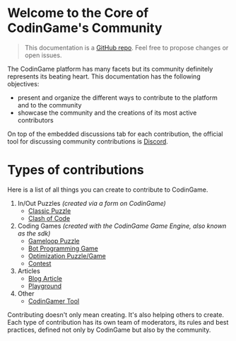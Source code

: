 # Welcome to the Core of CodinGame's Community

> This documentation is a [GitHub repo](https://github.com/2StepsFr0mHell/playground-fps9ganj). Feel free to propose changes or open issues.

The CodinGame platform has many facets but its community definitely represents its beating heart. This documentation has the following objectives:

- present and organize the different ways to contribute to the platform and to the community
- showcase the community and the creations of its most active contributors

On top of the embedded discussions tab for each contribution, the official tool for discussing community contributions is [Discord](https://discordapp.com/invite/PTYt3K8).

# Types of contributions

Here is a list of all things you can create to contribute to CodinGame.

1. In/Out Puzzles
_(created via a form on CodinGame)_
	- [Classic Puzzle](pages/types/puzzle.md)
	- [Clash of Code](pages/types/puzzle.md#clash)
2. Coding Games
_(created with the CodinGame Game Engine, also known as the sdk)_
	- [Gameloop Puzzle](/pages/types/game.md#gameloop)
	- [Bot Programming Game](pages/types/game.md#ai)
	- [Optimization Puzzle/Game](pages/types/ogame.md#opti)
	- [Contest](pages/types/contest.md)
3. Articles
	- [Blog Article](pages/types/article.md#blog)
	- [Playground](pages/types/article.md#playground)
4. Other
	- [CodinGamer Tool](pages/types/tool.md)

Contributing doesn't only mean creating. It's also helping others to create. Each type of contribution has its own team of moderators, its rules and best practices, defined not only by CodinGame but also by the community.